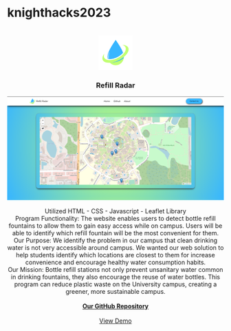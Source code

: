 # knighthacks2023
<a name = "Read Me-top"></a>

<br />
<div align="center">
    <a href="https://whitlockadam.github.io/knighthacks2023/index.html">
        <img src="images/Untitled_design__1_-removebg-preview.png" alt="Logo" width="80" height="80">
        </a>
<h3 align="center">Refill Radar</h3>
    <img src="images/demo image.png" alt="Website Example">
<p align="center">
    
Utilized HTML - CSS - Javascript - Leaflet Library <br/>
Program Functionality:
The website enables users to detect bottle refill fountains to allow them to gain easy access while on campus. Users will be able to identify which refill fountain will be the most convenient for them. <br/>
Our Purpose: 
We identify the problem in our campus that clean drinking water is not very accessible around campus. We wanted our web solution to help students identify which locations are closest to them for increase convenience and encourage healthy water consumption habits. <br/>
Our Mission: 
Bottle refill stations not only prevent unsanitary water common in drinking fountains, they also encourage the reuse of water bottles. This program can reduce plastic waste on the University campus, creating a greener, more sustainable campus. <br/>
    <br />
    <a href="https://github.com/WhitlockAdam/knighthacks2023"><strong>Our GitHub Repository</strong></a>
    <br />
    <br />
    <a href="https://whitlockadam.github.io/knighthacks2023/">View Demo</a>
    </p>
    </div>
